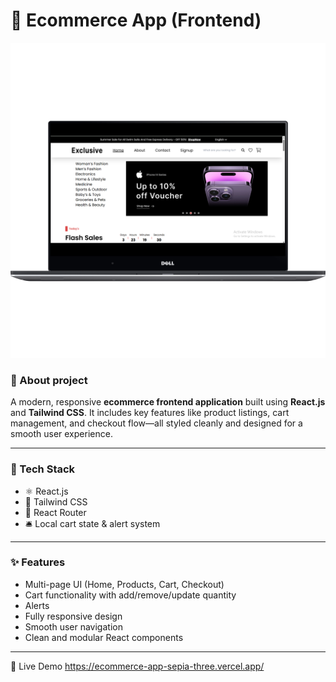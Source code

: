 # 🛒 Ecommerce App (Frontend)

![Dashboard Screenshot](Ecommerce.png)
### 🧠 About project
A modern, responsive **ecommerce frontend application** built using **React.js** and **Tailwind CSS**. It includes key features like product listings, cart management, and checkout flow—all styled cleanly and designed for a smooth user experience.

---

### 🧠 Tech Stack

- ⚛️ React.js  
- 💨 Tailwind CSS  
- 🧾 React Router  
- 🛎️ Local cart state & alert system

---

### ✨ Features

- Multi-page UI (Home, Products, Cart, Checkout)
- Cart functionality with add/remove/update quantity
- Alerts
- Fully responsive design
- Smooth user navigation
- Clean and modular React components

---
🔗 Live Demo
https://ecommerce-app-sepia-three.vercel.app/

